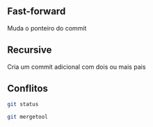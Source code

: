 
Fast-forward
------------

Muda o ponteiro do commit


Recursive
---------

Cria um commit adicional com dois ou mais pais


Conflitos
---------

```sh
git status

```

```sh
git mergetool

```


